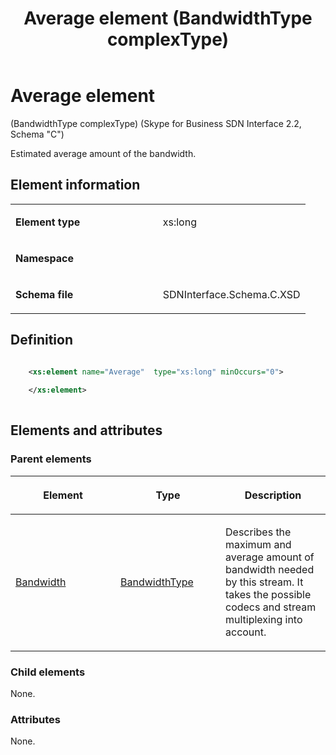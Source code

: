 ﻿---
title: Average element (BandwidthType complexType) 
TOCTitle: Average element
ms:assetid: e63cc213-fccf-588a-8a67-a9f2efd1822a
ms:mtpsurl: https://msdn.microsoft.com/library/Mt404705(v=office.16)
ms:contentKeyID: 68250613
ms.date: 08/24/2015
mtps_version: v=office.16
dev_langs:
- xml
---

# Average element 

(BandwidthType complexType) (Skype for Business SDN Interface 2.2, Schema "C")

Estimated average amount of the bandwidth.


## Element information

<table>
<colgroup>
<col style="width: 50%" />
<col style="width: 50%" />
</colgroup>
<tbody>
<tr class="odd">
<td><p><strong>Element type</strong></p></td>
<td><p>xs:long</p></td>
</tr>
<tr class="even">
<td><p><strong>Namespace</strong></p></td>
<td><p></p></td>
</tr>
<tr class="odd">
<td><p><strong>Schema file</strong></p></td>
<td><p>SDNInterface.Schema.C.XSD</p></td>
</tr>
</tbody>
</table>


## Definition

```xml

    <xs:element name="Average"  type="xs:long" minOccurs="0">
    
    </xs:element>
  
```

## Elements and attributes

### Parent elements

<table>
<colgroup>
<col style="width: 33%" />
<col style="width: 33%" />
<col style="width: 33%" />
</colgroup>
<thead>
<tr class="header">
<th><p>Element</p></th>
<th><p>Type</p></th>
<th><p>Description</p></th>
</tr>
</thead>
<tbody>
<tr class="odd">
<td><p><a href="bandwidth-element-startpropertiestype-complextype-skype-for-business-sdn-interface-2-2-schema-c.md">Bandwidth</a></p></td>
<td><p><a href="bandwidthtype-complextype-skype-for-business-sdn-interface-2-2-schema-c.md">BandwidthType</a></p></td>
<td><p>Describes the maximum and average amount of bandwidth needed by this stream. It takes the possible codecs and stream multiplexing into account.</p></td>
</tr>
</tbody>
</table>


### Child elements

None.

### Attributes

None.

